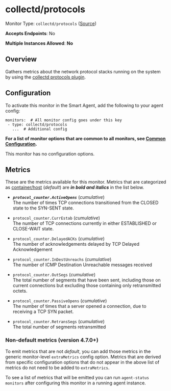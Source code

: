 
<!--- Generated by to-integrations-repo script in Smart Agent repo, DO NOT MODIFY HERE --->
<!--- GENERATED BY gomplate from scripts/docs/templates/monitor-page.md.tmpl --->

# collectd/protocols

Monitor Type: `collectd/protocols` ([Source](https://github.com/signalfx/signalfx-agent/tree/main/pkg/monitors/collectd/protocols))

**Accepts Endpoints**: No

**Multiple Instances Allowed**: **No**

## Overview

Gathers metrics about the network protocol
stacks running on the system by using the [collectd protocols
plugin](https://collectd.org/wiki/index.php/Plugin:Protocols).


## Configuration

To activate this monitor in the Smart Agent, add the following to your
agent config:

```
monitors:  # All monitor config goes under this key
 - type: collectd/protocols
   ...  # Additional config
```

**For a list of monitor options that are common to all monitors, see [Common
Configuration](../monitor-config.html#common-configuration).**


This monitor has no configuration options.
## Metrics

These are the metrics available for this monitor.
Metrics that are categorized as
[container/host](https://docs.splunk.com/observability/admin/subscription-usage/monitor-imm-billing-usage.html#about-custom-bundled-and-high-resolution-metrics)
(*default*) are ***in bold and italics*** in the list below.


 - ***`protocol_counter.ActiveOpens`*** (*cumulative*)<br>    The number of times TCP connections transitioned from the CLOSED state to the SYN-SENT state.
 - `protocol_counter.CurrEstab` (*cumulative*)<br>    The number of TCP connections currently in either ESTABLISHED or CLOSE-WAIT state.
 - `protocol_counter.DelayedACKs` (*cumulative*)<br>    The number of acknowledgements delayed by TCP Delayed Acknowledgement
 - `protocol_counter.InDestUnreachs` (*cumulative*)<br>    The number of ICMP Destination Unreachable messages received
 - `protocol_counter.OutSegs` (*cumulative*)<br>    The total number of segments that have been sent, including those on current connections but excluding those containing only retransmitted octets.

 - `protocol_counter.PassiveOpens` (*cumulative*)<br>    The number of times that a server opened a connection, due to receiving a TCP SYN packet.
 - `protocol_counter.RetransSegs` (*cumulative*)<br>    The total number of segments retransmitted

### Non-default metrics (version 4.7.0+)

To emit metrics that are not _default_, you can add those metrics in the
generic monitor-level `extraMetrics` config option.  Metrics that are derived
from specific configuration options that do not appear in the above list of
metrics do not need to be added to `extraMetrics`.

To see a list of metrics that will be emitted you can run `agent-status
monitors` after configuring this monitor in a running agent instance.



